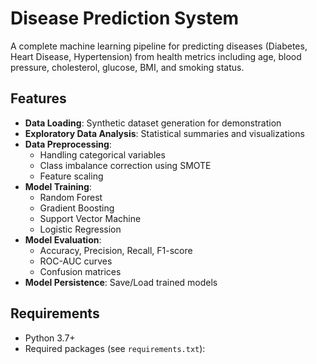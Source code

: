 # Disease Prediction System

A complete machine learning pipeline for predicting diseases (Diabetes, Heart Disease, Hypertension) from health metrics including age, blood pressure, cholesterol, glucose, BMI, and smoking status.

## Features

- **Data Loading**: Synthetic dataset generation for demonstration
- **Exploratory Data Analysis**: Statistical summaries and visualizations
- **Data Preprocessing**:
  - Handling categorical variables
  - Class imbalance correction using SMOTE
  - Feature scaling
- **Model Training**:
  - Random Forest
  - Gradient Boosting
  - Support Vector Machine
  - Logistic Regression
- **Model Evaluation**:
  - Accuracy, Precision, Recall, F1-score
  - ROC-AUC curves
  - Confusion matrices
- **Model Persistence**: Save/Load trained models

## Requirements

- Python 3.7+
- Required packages (see `requirements.txt`):
